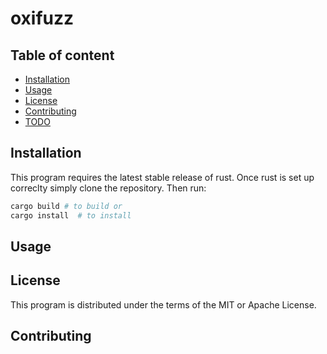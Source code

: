 
# oxifuzz

## Table of content

- [Installation](#Installation)
- [Usage](#Usage)
- [License](#License)
- [Contributing](#Contributing)
- [TODO](#TODO)

## Installation

This program requires the latest stable release of rust.
Once rust is set up correclty simply clone the repository.
Then run:

```sh
cargo build # to build or
cargo install  # to install 
```

## Usage

## License

This program is distributed under the terms of the MIT or Apache License.

## Contributing
